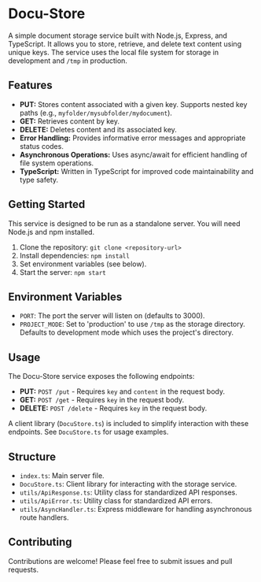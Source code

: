 # Docu-Store

A simple document storage service built with Node.js, Express, and TypeScript.  It allows you to store, retrieve, and delete text content using unique keys.  The service uses the local file system for storage in development and `/tmp` in production.

## Features

* **PUT:** Stores content associated with a given key.  Supports nested key paths (e.g., `myfolder/mysubfolder/mydocument`).
* **GET:** Retrieves content by key.
* **DELETE:** Deletes content and its associated key.
* **Error Handling:** Provides informative error messages and appropriate status codes.
* **Asynchronous Operations:** Uses async/await for efficient handling of file system operations.
* **TypeScript:** Written in TypeScript for improved code maintainability and type safety.

## Getting Started

This service is designed to be run as a standalone server.  You will need Node.js and npm installed.

1. Clone the repository: `git clone <repository-url>`
2. Install dependencies: `npm install`
3. Set environment variables (see below).
4. Start the server: `npm start`

## Environment Variables

* `PORT`: The port the server will listen on (defaults to 3000).
* `PROJECT_MODE`: Set to 'production' to use `/tmp` as the storage directory. Defaults to development mode which uses the project's directory.


## Usage

The Docu-Store service exposes the following endpoints:

* **PUT:** `POST /put` - Requires `key` and `content` in the request body.
* **GET:** `POST /get` - Requires `key` in the request body.
* **DELETE:** `POST /delete` - Requires `key` in the request body.

A client library (`DocuStore.ts`) is included to simplify interaction with these endpoints.  See `DocuStore.ts` for usage examples.


## Structure

* `index.ts`: Main server file.
* `DocuStore.ts`: Client library for interacting with the storage service.
* `utils/ApiResponse.ts`: Utility class for standardized API responses.
* `utils/ApiError.ts`: Utility class for standardized API errors.
* `utils/AsyncHandler.ts`: Express middleware for handling asynchronous route handlers.



## Contributing


Contributions are welcome! Please feel free to submit issues and pull requests.

